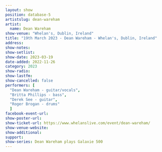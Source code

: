 ```yaml
---
layout: show
position: database-5
artistslug: dean-wareham
artist:
  name: Dean Wareham
show-venue: "Whelan's, Dublin, Ireland"
title: "19th March 2023 - Dean Wareham - Whelan's, Dublin, Ireland"
address: 
show-notes: 
show-setlist:
show-date: 2023-03-19
date-added: 2022-11-26
category: 2023
show-radio:
show-lastfm:
show-cancelled: false
performers: [
  "Dean Wareham - guitar/vocals",
  "Britta Phillips - bass",
  "Derek See - guitar",
  "Roger Brogan - drums"
  ]
facebook-event-url:
show-poster-url: 
show-ticket-url: https://www.whelanslive.com/event/dean-wareham/ 
show-venue-website:
show-additional:
support:
show-series: Dean Wareham plays Galaxie 500
---
```

